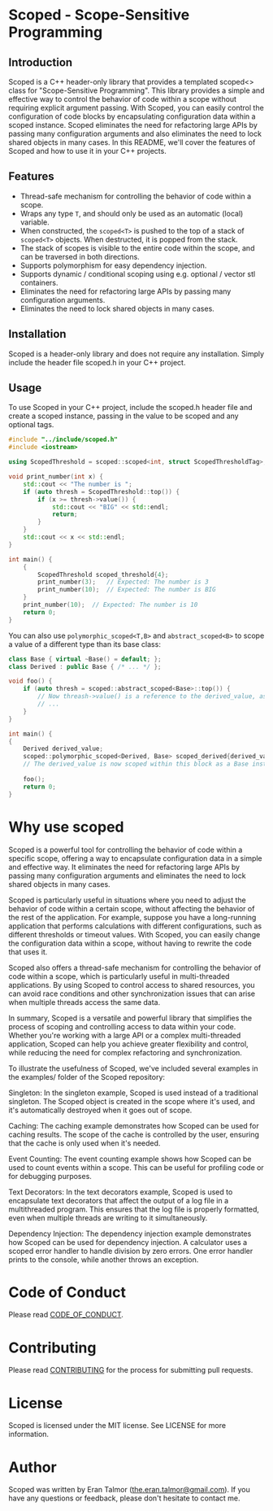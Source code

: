 # Scoped - Scope-Sensitive Programming
## Introduction
Scoped is a C++ header-only library that provides a templated scoped<> class for "Scope-Sensitive Programming". 
This library provides a simple and effective way to control the behavior of code within a scope without requiring 
explicit argument passing. With Scoped, you can easily control the configuration of code blocks by encapsulating 
configuration data within a scoped instance. Scoped eliminates the need for refactoring large APIs by passing many 
configuration arguments and also eliminates the need to lock shared objects in many cases. 
In this README, we'll cover the features of Scoped and how to use it in your C++ projects.

## Features
* Thread-safe mechanism for controlling the behavior of code within a scope.
* Wraps any type `T`, and should only be used as an automatic (local) variable.
* When constructed, the `scoped<T>` is pushed to the top of a stack of `scoped<T>` objects. When destructed, it is popped from the stack.
* The stack of scopes is visible to the entire code within the scope, and can be traversed in both directions.
* Supports polymorphism for easy dependency injection.
* Supports dynamic / conditional scoping using e.g. optional / vector stl containers.
* Eliminates the need for refactoring large APIs by passing many configuration arguments.
* Eliminates the need to lock shared objects in many cases.

## Installation
Scoped is a header-only library and does not require any installation. Simply include the header file scoped.h in your C++ project.

## Usage
To use Scoped in your C++ project, include the scoped.h header file and create a scoped instance, 
passing in the value to be scoped and any optional tags.


```c++
#include "../include/scoped.h"
#include <iostream>

using ScopedThreshold = scoped::scoped<int, struct ScopedThresholdTag>;

void print_number(int x) {
    std::cout << "The number is ";
    if (auto thresh = ScopedThreshold::top()) {
        if (x >= thresh->value()) {
            std::cout << "BIG" << std::endl;
            return;
        }
    }
    std::cout << x << std::endl;
}

int main() {
    {
        ScopedThreshold scoped_threshold{4}; 
        print_number(3);   // Expected: The number is 3
        print_number(10);  // Expected: The number is BIG
    }
    print_number(10);  // Expected: The number is 10
    return 0;
}
```

You can also use `polymorphic_scoped<T,B>` and `abstract_scoped<B>` to scope a value of a different type than its base class:

```c++
class Base { virtual ~Base() = default; };
class Derived : public Base { /* ... */ };

void foo() {
    if (auto thresh = scoped::abstract_scoped<Base>::top()) {
        // Now threash->value() is a reference to the derived_value, as a Base instance 
        // ...
    }
}

int main() {
{
    Derived derived_value;
    scoped::polymorphic_scoped<Derived, Base> scoped_derived{derived_value};
    // The derived_value is now scoped within this block as a Base instance
        
    foo();
    return 0;
}
```

# Why use scoped
Scoped is a powerful tool for controlling the behavior of code within a specific scope, 
offering a way to encapsulate configuration data in a simple and effective way. 
It eliminates the need for refactoring large APIs by passing many configuration arguments 
and eliminates the need to lock shared objects in many cases.

Scoped is particularly useful in situations where you need to adjust the behavior of code within 
a certain scope, without affecting the behavior of the rest of the application. For example, suppose 
you have a long-running application that performs calculations with different configurations, 
such as different thresholds or timeout values. With Scoped, you can easily change the configuration 
data within a scope, without having to rewrite the code that uses it.

Scoped also offers a thread-safe mechanism for controlling the behavior of code within a scope,
which is particularly useful in multi-threaded applications. By using Scoped to control access to shared
resources, you can avoid race conditions and other synchronization issues that can arise when
multiple threads access the same data.

In summary, Scoped is a versatile and powerful library that simplifies the process of scoping and
controlling access to data within your code. Whether you're working with a large API or a complex
multi-threaded application, Scoped can help you achieve greater flexibility and control, while 
reducing the need for complex refactoring and synchronization.

To illustrate the usefulness of Scoped, we've included several examples in the examples/ folder of the Scoped repository:

Singleton: In the singleton example, Scoped is used instead of a traditional singleton.
The Scoped object is created in the scope where it's used, and it's automatically destroyed when it goes out of scope.

Caching: The caching example demonstrates how Scoped can be used for caching results.
The scope of the cache is controlled by the user, ensuring that the cache is only used when it's needed.

Event Counting: The event counting example shows how Scoped can be used to count events within a scope. 
This can be useful for profiling code or for debugging purposes.

Text Decorators: In the text decorators example, Scoped is used to encapsulate text decorators that affect the 
output of a log file in a multithreaded program. This ensures that the log file is properly formatted, even when multiple
threads are writing to it simultaneously.

Dependency Injection: The dependency injection example demonstrates how Scoped can be used for dependency injection.
A calculator uses a scoped error handler to handle division by zero errors. One error handler prints to the console, 
while another throws an exception.

# Code of Conduct
Please read [CODE_OF_CONDUCT](CODE_OF_CONDUCT.md).

# Contributing
Please read [CONTRIBUTING](CONTRIBUTING.md) for the process for submitting pull requests.

# License
Scoped is licensed under the MIT license. See LICENSE for more information.

# Author
Scoped was written by Eran Talmor (the.eran.talmor@gmail.com). If you have any questions or feedback, please don't hesitate to contact me.
